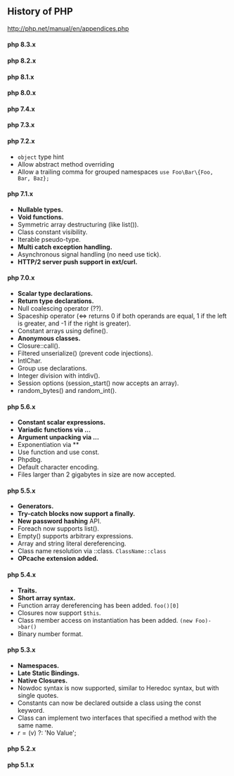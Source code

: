 History of PHP
-

http://php.net/manual/en/appendices.php

#### php 8.3.x

#### php 8.2.x

#### php 8.1.x

#### php 8.0.x

#### php 7.4.x

#### php 7.3.x

#### php 7.2.x

* `object` type hint
* Allow abstract method overriding
* Allow a trailing comma for grouped namespaces `use Foo\Bar\{Foo, Bar, Baz};`

#### php 7.1.x

* **Nullable types.**
* **Void functions.**
* Symmetric array destructuring (like list()).
* Class constant visibility.
* Iterable pseudo-type.
* **Multi catch exception handling.**
* Asynchronous signal handling (no need use tick).
* **HTTP/2 server push support in ext/curl.**

#### php 7.0.x

* **Scalar type declarations.**
* **Return type declarations.**
* Null coalescing operator (??).
* Spaceship operator (<=> returns 0 if both operands are equal, 1 if the left is greater, and -1 if the right is greater).
* Constant arrays using define().
* **Anonymous classes.**
* Closure::call().
* Filtered unserialize() (prevent code injections).
* IntlChar.
* Group use declarations.
* Integer division with intdiv().
* Session options (session_start() now accepts an array).
* random_bytes() and random_int().

#### php 5.6.x

* **Constant scalar expressions.**
* **Variadic functions via ...**
* **Argument unpacking via ...**
* Exponentiation via **
* Use function and use const.
* Phpdbg.
* Default character encoding.
* Files larger than 2 gigabytes in size are now accepted.

#### php 5.5.x

* **Generators.**
* **Try-catch blocks now support a finally.**
* **New password hashing** API.
* Foreach now supports list().
* Empty() supports arbitrary expressions.
* Array and string literal dereferencing.
* Class name resolution via ::class. `ClassName::class`
* **OPcache extension added.**

#### php 5.4.x

* **Traits.**
* **Short array syntax.**
* Function array dereferencing has been added. `foo()[0]`
* Closures now support `$this`.
* Class member access on instantiation has been added. `(new Foo)->bar()`
* Binary number format.

#### php 5.3.x

* **Namespaces.**
* **Late Static Bindings.**
* **Native Closures.**
* Nowdoc syntax is now supported, similar to Heredoc syntax, but with single quotes.
* Constants can now be declared outside a class using the const keyword.
* Class can implement two interfaces that specified a method with the same name.
* $r = ($v) ?: 'No Value';

#### php 5.2.x

#### php 5.1.x
